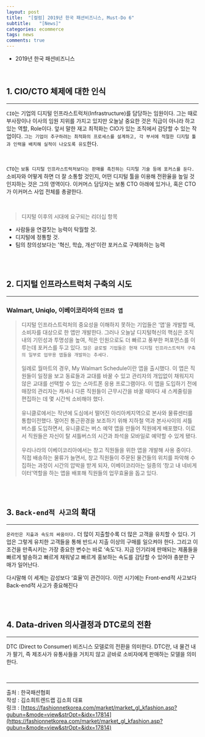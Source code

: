 ```yaml
---
layout: post
title:  "[컬럼] 2019년 한국 패션비즈니스, Must-Do 6"
subtitle:   "[News]"
categories: ecommerce
tags: news
comments: true
---
```


- 2019년 한국 패션비즈니스

<br>


## 1. CIO/CTO 체제에 대한 인식
---

`CIO`는 기업의 디지털 인프라스트럭처(Infrastructure)를 담당하는 임원이다. 그는 때로 부사장이나 이사의 임원 지위를 가지고 있지만 오늘날 중요한 것은 직급이 아니라 하고 있는 역할, Role이다. 앞서 말한 재고 최적화는 CIO가 있는 조직에서 감당할 수 있는 작업이다. `그는 기업이 추구하려는 최적화의 프로세스를 설계하고, 각 부서에 적절한 디지털 툴과 인력을 배치해 실적이 나오도록 유도`한다.

<br>


`CTO`는 `보통 디지털 인프라스트럭처보다는 판매를 촉진하는 디지털 기술 등에 포커스를 둔다.` 소비자와 어떻게 하면 더 잘 소통할 것인지, 어떤 디지털 툴을 이용해 전환율을 높일 것인지하는 것은 그의 영역이다. 이커머스 담당자는 보통 CTO 아래에 있거나, 혹은 CTO가 이커머스 사업 전체를 총괄한다.

<br>


> 디지털 이후의 시대에 요구되는 리더십 항목

- 사람들을 연결짓는 능력이 탁월할 것.
- 디지털에 정통할 것.
- 팀의 창의성보다는 '혁신, 학습, 개선'이란 포커스로 구체화하는 능력


<br><br>


## 2. 디지털 인프라스트럭처 구축의 시도
---

### Walmart, Uniqlo, 이베이코리아의 `인프라 앱`

> 디지털 인프라스트럭처의 중요성을 이해하지 못하는 기업들은 ‘앱’을 개발할 때, 소비자를 대상으로 한 앱만 개발한다. 그러나 오늘날 디지털혁신의 핵심은 조직내의 기민성과 투명성을 높여, 적은 인원으로도 더 빠르고 풍부한 퍼포먼스를 이루는데 포커스를 두고 있다. `많은 글로벌 기업들은 현재 디지털 인프라스트럭처 구축의 일부로 업무용 앱들을 개발하는 추세다.`  <br><br>
일례로 월마트의 경우, My Walmart Schedule이란 앱을 출시했다. 이 앱은 직원들이 일정을 보고 동료들과 교대를 바꿀 수 있고 관리자의 개입없이 채워지지 않은 교대를 선택할 수 있는 스마트폰 응용 프로그램이다. 이 앱을 도입하기 전에 매장의 관리자는 캐셔나 다른 직원들이 근무시간을 바꿀 때마다 새 스케줄링을 편집하는 데 몇 시간씩 소비해야 했다.  <br><br>
유니클로에서는 작년에 도심에서 떨어진 아리아케지역으로 본사와 물류센터를 통합이전했다. 멀어진 통근환경을 보조하기 위해 지하철 역과 본사사이의 셔틀 버스를 도입하면서, 유니클로는 버스 예약 앱을 만들어 직원에게 배포했다. 이로서 직원들은 자신이 탈 셔틀버스의 시간과 좌석을 모바일로 예약할 수 있게 됐다.  <br><br>
우리나라의 이베이코리아에서는 창고 직원들을 위한 앱을 개발해 사용 중이다. 직접 배송하는 물류가 늘면서, 창고 직원들이 주문된 물건들의 위치를 파악해 수집하는 과정이 시간의 압박을 받게 되자, 이베이코리아는 일종의 ‘창고 내 네비게이터’역할을 하는 앱을 배포해 직원들의 업무효율을 돕고 있다.


<br><br>



## 3. `Back-end적 사고`의 확대
---

`온라인은 지출과 속도의 싸움이다.` 더 많이 지출할수록 더 많은 고객을 유치할 수 있다. 기업은 그렇게 유치한 고객들을 통해 반드시 지출 이상의 구매를 일으켜야 한다. 그리고 이 조건을 만족시키는 가장 중요한 변수는 바로 ‘속도’다. 지금 인기리에 판매되는 제품들을 빠르게 발송하고 빠르게 채워넣고 빠르게 홍보하는 속도를 감당할 수 있어야 충분한 구매가 일어난다.

다시말해 이 세계는 감성보다 ‘효율’이 관건이다. 이런 시기에는 Front-end적 사고보다 Back-end적 사고가 중요해진다


<br><br>


## 4. Data-driven 의사결정과 DTC로의 전환
---

DTC (Direct to Consumer) 비즈니스 모델로의 전환을 의미한다. DTC란, 내 물건 내가 팔기, 즉 제조사가 유통사들을 거치지 않고 곧바로 소비자에게 판매하는 모델을 의미한다.

<br>


---
출처 : 한국패션협회  
작성 : 김소희트렌드랩 김소희 대표  
링크 : [https://fashionnetkorea.com/market/market_gl_kfashion.asp?gubun=&mode=view&strOpt=&idx=17814](https://fashionnetkorea.com/market/market_gl_kfashion.asp?gubun=&mode=view&strOpt=&idx=17814)
